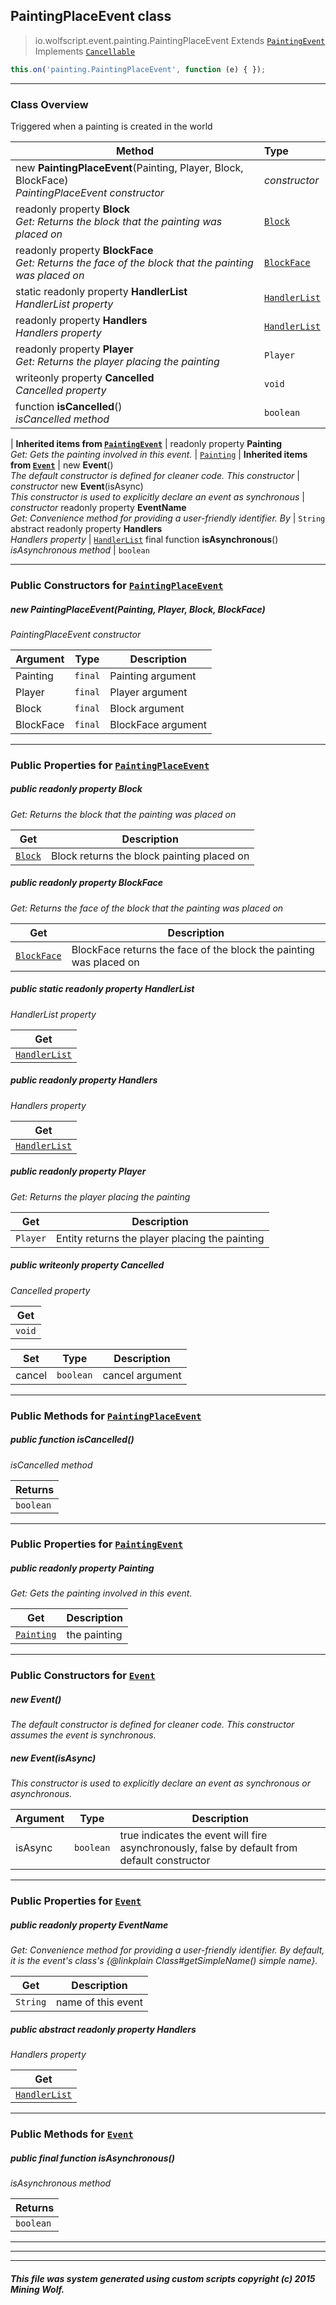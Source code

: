 ## PaintingPlaceEvent __class__

>io.wolfscript.event.painting.PaintingPlaceEvent
>Extends [`PaintingEvent`](PaintingEvent.md)
>Implements [`Cancellable`](../Cancellable.md)
``` javascript
this.on('painting.PaintingPlaceEvent', function (e) { });
```


---

### Class Overview

Triggered when a painting is created in the world

Method | Type   
--- | :--- 
new __PaintingPlaceEvent__(Painting, Player, Block, BlockFace) <br> _PaintingPlaceEvent constructor_ | _constructor_
 readonly property __Block__ <br> _Get: Returns the block that the painting was placed on_ | [`Block`](../../block/Block.md)
 readonly property __BlockFace__ <br> _Get: Returns the face of the block that the painting was placed on_ | [`BlockFace`](../../block/BlockFace.md)
static readonly property __HandlerList__ <br> _HandlerList property_ | [`HandlerList`](../HandlerList.md)
 readonly property __Handlers__ <br> _Handlers property_ | [`HandlerList`](../HandlerList.md)
 readonly property __Player__ <br> _Get: Returns the player placing the painting_ | `Player`
 writeonly property __Cancelled__ <br> _Cancelled property_ | `void`
 function __isCancelled__() <br> _isCancelled method_ | `boolean`
 |
__Inherited items from [`PaintingEvent`](PaintingEvent.md)__ |
 readonly property __Painting__ <br> _Get: Gets the painting involved in this event._ | [`Painting`](../../entity/Painting.md)
 |
__Inherited items from [`Event`](../Event.md)__ |
new __Event__() <br> _The default constructor is defined for cleaner code. This constructor_ | _constructor_
new __Event__(isAsync) <br> _This constructor is used to explicitly declare an event as synchronous_ | _constructor_
 readonly property __EventName__ <br> _Get: Convenience method for providing a user-friendly identifier. By_ | `String`
abstract readonly property __Handlers__ <br> _Handlers property_ | [`HandlerList`](../HandlerList.md)
final function __isAsynchronous__() <br> _isAsynchronous method_ | `boolean`







---

### Public Constructors for [`PaintingPlaceEvent`](PaintingPlaceEvent.md)

##### <a id='paintingplaceevent'></a>new __PaintingPlaceEvent__(Painting, Player, Block, BlockFace) 

_PaintingPlaceEvent constructor_

Argument | Type | Description  
--- | --- | --- 
Painting | `final` | Painting argument
Player | `final` | Player argument
Block | `final` | Block argument
BlockFace | `final` | BlockFace argument

---

### Public Properties for [`PaintingPlaceEvent`](PaintingPlaceEvent.md)

##### <a id='block'></a>public  readonly property __Block__

_Get: Returns the block that the painting was placed on_

Get | Description
--- | --- 
[`Block`](../../block/Block.md) | Block returns the block painting placed on



##### <a id='blockface'></a>public  readonly property __BlockFace__

_Get: Returns the face of the block that the painting was placed on_

Get | Description
--- | --- 
[`BlockFace`](../../block/BlockFace.md) | BlockFace returns the face of the block the painting was placed on



##### <a id='handlerlist'></a>public static readonly property __HandlerList__

_HandlerList property_

Get | 
--- | 
[`HandlerList`](../HandlerList.md) |



##### <a id='handlers'></a>public  readonly property __Handlers__

_Handlers property_

Get | 
--- | 
[`HandlerList`](../HandlerList.md) |



##### <a id='player'></a>public  readonly property __Player__

_Get: Returns the player placing the painting_

Get | Description
--- | --- 
`Player` | Entity returns the player placing the painting



##### <a id='cancelled'></a>public  writeonly property __Cancelled__

_Cancelled property_

Get | 
--- | 
`void` |

Set | Type | Description  
--- | --- | --- 
cancel | `boolean` | cancel argument


---

### Public Methods for [`PaintingPlaceEvent`](PaintingPlaceEvent.md)

##### <a id='iscancelled'></a>public  function __isCancelled__()

_isCancelled method_

Returns | 
--- | 
`boolean` |


---

### Public Properties for [`PaintingEvent`](PaintingEvent.md)

##### <a id='painting'></a>public  readonly property __Painting__

_Get: Gets the painting involved in this event._

Get | Description
--- | --- 
[`Painting`](../../entity/Painting.md) | the painting



---
### Public Constructors for [`Event`](../Event.md)

##### <a id='event'></a>new __Event__() 

_The default constructor is defined for cleaner code. This constructor assumes the event is synchronous._


##### <a id='event'></a>new __Event__(isAsync) 

_This constructor is used to explicitly declare an event as synchronous or asynchronous._

Argument | Type | Description  
--- | --- | --- 
isAsync | `boolean` | true indicates the event will fire asynchronously, false by default from default constructor

---

### Public Properties for [`Event`](../Event.md)

##### <a id='eventname'></a>public  readonly property __EventName__

_Get: Convenience method for providing a user-friendly identifier. By default, it is the event's class's {@linkplain Class#getSimpleName() simple name}._

Get | Description
--- | --- 
`String` | name of this event



##### <a id='handlers'></a>public abstract readonly property __Handlers__

_Handlers property_

Get | 
--- | 
[`HandlerList`](../HandlerList.md) |



---

### Public Methods for [`Event`](../Event.md)

##### <a id='isasynchronous'></a>public final function __isAsynchronous__()

_isAsynchronous method_

Returns | 
--- | 
`boolean` |


---


---


---


##### This file was system generated using custom scripts copyright (c) 2015 Mining Wolf.
	

